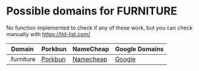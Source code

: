 # Possible domains for FURNITURE

No function implemented to check if any of these work, but you can check manually with https://tld-list.com/

| Domain | Porkbun | NameCheap | Google Domains |
|---|---|---|---|
| .furniture | [Porkbun](https://porkbun.com/checkout/search?prb=e814663da1&tlds=&idnLanguage=&search=search&q=.furniture) | [Namecheap](https://www.namecheap.com/domains/registration/results/?domain=.furniture) | [Google](https://domains.google.com/registrar/search?searchTerm=.furniture) |
